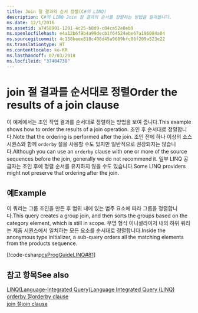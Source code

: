 ```yaml
---
title: Join 절 결과의 순서 정렬(C#의 LINQ)
description: C#의 LINQ Join 절 결과의 순서를 정렬하는 방법을 알아봅니다.
ms.date: 12/1/2016
ms.assetid: a7458901-1201-4c25-b8d9-c04ca52e0eb9
ms.openlocfilehash: e4a12b6f9b4a99decb1f64524ebe67a196084a04
ms.sourcegitcommit: 4c158beee818c408d45a9609bfc06f209a523e22
ms.translationtype: HT
ms.contentlocale: ko-KR
ms.lasthandoff: 07/03/2018
ms.locfileid: "37404738"
---
```

# <a name="order-the-results-of-a-join-clause"></a><span data-ttu-id="5be40-103">join 절 결과를 순서대로 정렬</span><span class="sxs-lookup"><span data-stu-id="5be40-103">Order the results of a join clause</span></span>

<span data-ttu-id="5be40-104">이 예제에서는 조인 작업 결과를 순서대로 정렬하는 방법을 보여 줍니다.</span><span class="sxs-lookup"><span data-stu-id="5be40-104">This example shows how to order the results of a join operation.</span></span> <span data-ttu-id="5be40-105">조인 후 순서대로 정렬합니다.</span><span class="sxs-lookup"><span data-stu-id="5be40-105">Note that the ordering is performed after the join.</span></span> <span data-ttu-id="5be40-106">조인 전에 하나 이상의 소스 시퀀스와 함께 `orderby` 절을 사용할 수도 있지만 일반적으로 권장되지는 않습니다.</span><span class="sxs-lookup"><span data-stu-id="5be40-106">Although you can use an `orderby` clause with one or more of the source sequences before the join, generally we do not recommend it.</span></span> <span data-ttu-id="5be40-107">일부 LINQ 공급자는 조인 후에 정렬 순서를 유지하지 않을 수도 있습니다.</span><span class="sxs-lookup"><span data-stu-id="5be40-107">Some LINQ providers might not preserve that ordering after the join.</span></span>

## <a name="example"></a><span data-ttu-id="5be40-108">예</span><span class="sxs-lookup"><span data-stu-id="5be40-108">Example</span></span>

<span data-ttu-id="5be40-109">이 쿼리는 그룹 조인을 만든 후 범위 내에 있는 범주 요소에 따라 그룹을 정렬합니다.</span><span class="sxs-lookup"><span data-stu-id="5be40-109">This query creates a group join, and then sorts the groups based on the category element, which is still in scope.</span></span> <span data-ttu-id="5be40-110">무명 형식 이니셜라이저 내의 하위 쿼리는 제품 시퀀스에서 일치하는 모든 요소를 순서대로 정렬합니다.</span><span class="sxs-lookup"><span data-stu-id="5be40-110">Inside the anonymous type initializer, a sub-query orders all the matching elements from the products sequence.</span></span>

[!code-csharp[csProgGuideLINQ#81](~/samples/snippets/csharp/concepts/linq/how-to-order-the-results-of-a-join-clause_1.cs)]

## <a name="see-also"></a><span data-ttu-id="5be40-111">참고 항목</span><span class="sxs-lookup"><span data-stu-id="5be40-111">See also</span></span>

[<span data-ttu-id="5be40-112">LINQ(Language-Integrated Query)</span><span class="sxs-lookup"><span data-stu-id="5be40-112">Language Integrated Query (LINQ)</span></span>](index.md)  
[<span data-ttu-id="5be40-113">orderby 절</span><span class="sxs-lookup"><span data-stu-id="5be40-113">orderby clause</span></span>](../language-reference/keywords/orderby-clause.md)  
[<span data-ttu-id="5be40-114">join 절</span><span class="sxs-lookup"><span data-stu-id="5be40-114">join clause</span></span>](../language-reference/keywords/join-clause.md)  